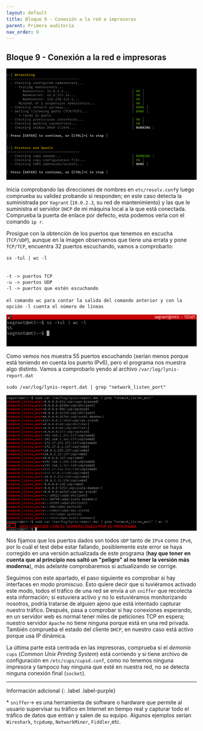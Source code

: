 ```yaml
---
layout: default
title: Bloque 9 - Conexión a la red e impresoras
parent: Primera auditoría
nav_order: 9
---
```


## Bloque 9 - Conexión a la red e impresoras

<img src="https://raw.githubusercontent.com/crivmar/crivmar-lynis.github.io/main/assets/images/12.png"/>

Inicia comprobando las direcciones de nombres en `etc/resolv.conf`y luego comprueba su validez probando si responden; en este caso detecta la suministrada por `Vagrant` (`10.0.2.3`, su red de mantenimiento) y las que le suministra el servidor `DHCP` de mi máquina local a la que está conectada. Comprueba la puerta de enlace por defecto, esta podemos verla con el comando `ip r`.

Prosigue con la obtención de los puertos que tenemos en escucha (`TCP/UDP`), aunque en la imagen observamos que tiene una errata y pone `TCP/TCP`, encuentra 32 puertos escuchando, vamos a comprobarlo:

~~~
ss -tul | wc -l


-t -> puertos TCP
-u -> puertos UDP
-l -> puertos que estén escuchando

el comando wc para contar la salida del comando anterior y con la opción -l cuenta el número de líneas
~~~

<img src="https://raw.githubusercontent.com/crivmar/crivmar-lynis.github.io/main/assets/images/12_01.png"/>

Como vemos nos muestra 55 puertos escuchando (serían menos porque está teniendo en cuenta los puerto IPv6), pero el programa nos muestra algo distinto. Vamos a comprobarlo yendo al archivo `/var/log/lynis-report.dat`

~~~
sudo /var/log/lynis-report.dat | grep "network_listen_port"
~~~

<img src="https://raw.githubusercontent.com/crivmar/crivmar-lynis.github.io/main/assets/images/12_02.png"/>

Nos fijamos que los puertos dados son todos `UDP` tanto de `IPv4` como `IPv6`, por lo cuál el test debe estar fallando, posiblemente este error se haya corregido en una versión actualizada de este programa (**hay que tener en cuenta que al principio nos saltó un "peligro" al no tener la versión más moderna**), más adelante comprobaremos si actualizando se corrige.

Seguimos con este apartado, el paso siguiente es comprobar si hay interfaces en modo promiscuo. Esto quiere decir que si tuviéramos activado este modo, todos el tráfico de una red se envía a un `sniffer` que recolecta esta información; si estuviera activo y no lo estuviéramos monitorizando nosotros, podría tratarse de alguien ajeno que está intentado capturar nuestro tráfico.
Después, pasa a comprobar si hay conexiones esperando, en un servidor web es normal tener miles de peticiones TCP en espera; nuestro servidor `Apache` no tiene ninguna porque está en una red privada. También comprueba el estado del cliente `DHCP`, en nuestro caso está activo porque usa IP dinámica.


La última parte está centrada en las impresoras, comprueba si el *demonio* `cups` (*Common Unix Printing System*) está corriendo y si tiene archivo de configuración en `/etc/cups/cupsd.conf`, como no tenemos ninguna impresora y tampoco hay ninguna que esté en nuestra red, no se detecta ninguna conexión final (`socket`).



---

Información adicional
{: .label .label-purple}

\* `sniffer`-> es una herramienta de software o hardware que permite al usuario supervisar su tráfico en Internet en tiempo real y capturar todo el tráfico de datos que entran y salen de su equipo. Algunos ejemplos serían `Wireshark`, `tcpdump`, `NetworkMiner`, `Fiddler`,etc.

